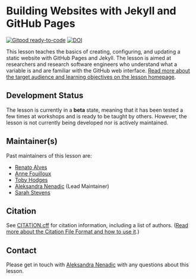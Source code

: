# Building Websites with Jekyll and GitHub Pages

[![Gitpod ready-to-code](https://img.shields.io/badge/Gitpod-ready--to--code-blue?logo=gitpod)](https://gitpod.io/#https://github.com/carpentries-incubator/jekyll-pages-novice)
[![DOI](https://zenodo.org/badge/268807168.svg)](https://zenodo.org/badge/latestdoi/268807168)


This lesson teaches the basics of creating, configuring, and updating a static website with GitHub Pages and Jekyll.
The lesson is aimed at researchers and research software engineers who understand what a variable is and are familiar with the GitHub web interface.
[Read more about the target audience and learning objectives on the lesson homepage](https://carpentries-incubator.github.io/jekyll-pages-novice/index.html).

## Development Status

The lesson is currently in a **beta** state, meaning that it has been tested a few times at workshops and is ready to be taught by others. 
However, the lesson is not currently being developed nor is actively maintained.  

## Maintainer(s)

Past maintainers of this lesson are:

* [Renato Alves](https://github.com/unode)
* [Anne Fouilloux](https://github.com/annefou)
* [Toby Hodges](https://github.com/tobyhodges)
* [Aleksandra Nenadic](https://github.com/anenadic) (Lead Maintainer)
* [Sarah Stevens](https://github.com/sstevens2)

## Citation
See [CITATION.cff](CITATION.cff) for citation information, including a list of authors.
([Read more about the Citation File Format and how to use it](https://citation-file-format.github.io/).)

## Contact
Please get in touch with [Aleksandra Nenadic](a.nenadic@software.ac.uk) with any questions about this lesson.

[lesson-example]: https://carpentries.github.io/lesson-example

